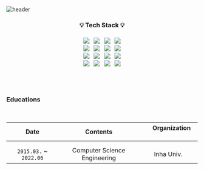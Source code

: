 ![header](https://capsule-render.vercel.app/api?type=waving&&color=_#9900ff&text=Digang's%blog)


<h3 align="center">💡 Tech Stack 💡</h3>
<h3 align="center">
<img src="https://img.shields.io/badge/Python-3766AB?style=flat-square&logo=Python&logoColor=white"/></a> &nbsp <img src="https://img.shields.io/badge/Java-007396?style=flat-square&logo=Java&logoColor=white"/> &nbsp <img src="https://img.shields.io/badge/C++-00599C?style=flat-square&logo=C%2B%2B&logoColor=white"/> &nbsp <img src="https://img.shields.io/badge/C-A8B9CC?style=flat-square&logo=C&logoColor=white"/> <br> 
<img src="https://img.shields.io/badge/JavaScript-F7DF1E?style=flat-square&logo=JavaScript&logoColor=white"/> &nbsp <img src="https://img.shields.io/badge/CSS-1572B6?style=flat-square&logo=Css3&logoColor=white"/> &nbsp <img src="https://img.shields.io/badge/Pytorch-EE4C2C?style=flat-square&logo=pytorch&logoColor=white"/> &nbsp <img src="https://img.shields.io/badge/Tensorflow-FF6F00?style=flat-square&logo=tensorflow&logoColor=white"/> <br>
<img src="https://img.shields.io/badge/Node.js-339933?style=flat-square&logo=node.js&logoColor=white"/> &nbsp <img src="https://img.shields.io/badge/HTML5-E34F26?style=flat-square&logo=html5&logoColor=white"/> &nbsp <img src="https://img.shields.io/badge/React-61DAFB?style=flat-square&logo=React&logoColor=white"/> &nbsp <img src="https://img.shields.io/badge/AWS-232F3E?style=flat-square&logo=amazon aws&logoColor=white"/> <br>
<img src="https://img.shields.io/badge/OpenCV-5C3EE8?style=flat-square&logo=opencv&logoColor=white"/> &nbsp <img src="https://img.shields.io/badge/scikitlearn-F7931E?style=flat-square&logo=scikit-learn&logoColor=white"/> &nbsp <img src="https://img.shields.io/badge/pandas-150458?style=flat-square&logo=pandas&logoColor=white"/> &nbsp <img src="https://img.shields.io/badge/Android-3DDC84?style=flat-square&logo=android&logoColor=white"/>
</h3>

<br>
<br>

### **Educations**
<br>

|  Date  |&nbsp; &nbsp; &nbsp; Contents &nbsp; &nbsp; &nbsp;  | &nbsp; &nbsp; &nbsp; Organization &nbsp; &nbsp; &nbsp;  |
|:---:|:---:|:---:|
|   |   |   |
|   |   |   |
| `2015.03.` ~ `2022.06`  | Computer Science Engineering  | Inha Univ.  |

<!--
**digang/digang** is a ✨ _special_ ✨ repository because its `README.md` (this file) appears on your GitHub profile.

Here are some ideas to get you started:

- 🔭 I’m currently working on ...
- 🌱 I’m currently learning ...
- 👯 I’m looking to collaborate on ...
- 🤔 I’m looking for help with ...
- 💬 Ask me about ...
- 📫 How to reach me: ...
- 😄 Pronouns: ...
- ⚡ Fun fact: ...
-->
